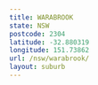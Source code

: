 ```yaml
---
title: WARABROOK
state: NSW
postcode: 2304
latitude: -32.880319
longitude: 151.73862
url: /nsw/warabrook/
layout: suburb
---
```

